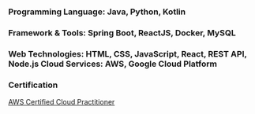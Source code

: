 ### Programming Language: Java, Python, Kotlin
### Framework & Tools: Spring Boot, ReactJS, Docker, MySQL
### Web Technologies: HTML, CSS, JavaScript, React, REST API, Node.js Cloud Services: AWS, Google Cloud Platform

### Certification
[AWS Certified Cloud Practitioner](https://www.credly.com/badges/a157c5fe-4ac1-49cb-87ba-098ecaa923b2/linked_in_profile)

<!--
**junwu168/junwu168** is a ✨ _special_ ✨ repository because its `README.md` (this file) appears on your GitHub profile.

Here are some ideas to get you started:

- 🔭 I’m currently working on ...
- 🌱 I’m currently learning ...
- 👯 I’m looking to collaborate on ...
- 🤔 I’m looking for help with ...
- 💬 Ask me about ...
- 📫 How to reach me: ...
- 😄 Pronouns: ...
- ⚡ Fun fact: ...
-->
